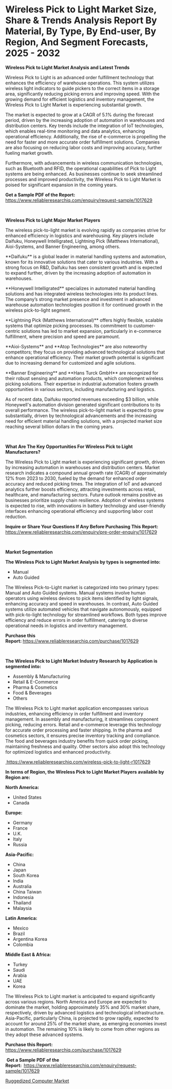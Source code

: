 <p><h1>Wireless Pick to Light Market Size, Share & Trends Analysis Report By Material, By Type, By End-user, By Region, And Segment Forecasts, 2025 - 2032</h1></p><p><strong>Wireless Pick to Light Market Analysis and Latest Trends</strong></p>
<p><p>Wireless Pick to Light is an advanced order fulfillment technology that enhances the efficiency of warehouse operations. This system utilizes wireless light indicators to guide pickers to the correct items in a storage area, significantly reducing picking errors and improving speed. With the growing demand for efficient logistics and inventory management, the Wireless Pick to Light Market is experiencing substantial growth.</p><p>The market is expected to grow at a CAGR of 5.1% during the forecast period, driven by the increasing adoption of automation in warehouses and distribution centers. Key trends include the integration of IoT technologies, which enables real-time monitoring and data analytics, enhancing operational efficiency. Additionally, the rise of e-commerce is propelling the need for faster and more accurate order fulfillment solutions. Companies are also focusing on reducing labor costs and improving accuracy, further fueling market growth.</p><p>Furthermore, with advancements in wireless communication technologies, such as Bluetooth and RFID, the operational capabilities of Pick to Light systems are being enhanced. As businesses continue to seek streamlined processes and improved productivity, the Wireless Pick to Light Market is poised for significant expansion in the coming years.</p></p>
<p><strong>Get a Sample PDF of the Report:&nbsp;</strong> <a href="https://www.reliableresearchiq.com/enquiry/request-sample/1017629?utm_campaign=3524&utm_medium=2&utm_source=Github&utm_content=ia&utm_term=10042025&utm_id=wireless-pick-to-light">https://www.reliableresearchiq.com/enquiry/request-sample/1017629</a></p>
<p>&nbsp;</p>
<p><strong>Wireless Pick to Light Major Market Players</strong></p>
<p><p>The wireless pick-to-light market is evolving rapidly as companies strive for enhanced efficiency in logistics and warehousing. Key players include Daifuku, Honeywell Intelligrated, Lightning Pick (Matthews International), Aioi-Systems, and Banner Engineering, among others. </p><p>**Daifuku** is a global leader in material handling systems and automation, known for its innovative solutions that cater to various industries. With a strong focus on R&D, Daifuku has seen consistent growth and is expected to expand further, driven by the increasing adoption of automation in warehouses.</p><p>**Honeywell Intelligrated** specializes in automated material handling solutions and has integrated wireless technologies into its product lines. The company’s strong market presence and investment in advanced warehouse automation technologies position it for continued growth in the wireless pick-to-light segment.</p><p>**Lightning Pick (Matthews International)** offers highly flexible, scalable systems that optimize picking processes. Its commitment to customer-centric solutions has led to market expansion, particularly in e-commerce fulfillment, where precision and speed are paramount.</p><p>**Aioi-Systems** and **Atop Technologies** are also noteworthy competitors; they focus on providing advanced technological solutions that enhance operational efficiency. Their market growth potential is significant due to increasing demand for customized and agile solutions.</p><p>**Banner Engineering** and **Hans Turck GmbH** are recognized for their robust sensing and automation products, which complement wireless picking solutions. Their expertise in industrial automation fosters growth opportunities in various sectors, including manufacturing and logistics.</p><p>As of recent data, Daifuku reported revenues exceeding $3 billion, while Honeywell's automation division generated significant contributions to its overall performance. The wireless pick-to-light market is expected to grow substantially, driven by technological advancements and the increasing need for efficient material handling solutions, with a projected market size reaching several billion dollars in the coming years.</p></p>
<p>&nbsp;</p>
<p><strong>What Are The Key Opportunities For Wireless Pick to Light Manufacturers?</strong></p>
<p><p>The Wireless Pick to Light market is experiencing significant growth, driven by increasing automation in warehouses and distribution centers. Market research indicates a compound annual growth rate (CAGR) of approximately 12% from 2023 to 2030, fueled by the demand for enhanced order accuracy and reduced picking times. The integration of IoT and advanced analytics further boosts efficiency, attracting investments across retail, healthcare, and manufacturing sectors. Future outlook remains positive as businesses prioritize supply chain resilience. Adoption of wireless systems is expected to rise, with innovations in battery technology and user-friendly interfaces enhancing operational efficiency and supporting labor cost reduction.</p></p>
<p><strong>Inquire or Share Your Questions If Any Before Purchasing This Report:</strong> <a href="https://www.reliableresearchiq.com/enquiry/pre-order-enquiry/1017629?utm_campaign=3524&utm_medium=2&utm_source=Github&utm_content=ia&utm_term=10042025&utm_id=wireless-pick-to-light">https://www.reliableresearchiq.com/enquiry/pre-order-enquiry/1017629</a></p>
<p>&nbsp;</p>
<p><strong>Market Segmentation</strong></p>
<p><strong>The Wireless Pick to Light Market Analysis by types is segmented into:</strong></p>
<p><ul><li>Manual</li><li>Auto Guided</li></ul></p>
<p><p>The Wireless Pick-to-Light market is categorized into two primary types: Manual and Auto Guided systems. Manual systems involve human operators using wireless devices to pick items identified by light signals, enhancing accuracy and speed in warehouses. In contrast, Auto Guided systems utilize automated vehicles that navigate autonomously, equipped with pick-to-light technology for streamlined workflows. Both types improve efficiency and reduce errors in order fulfillment, catering to diverse operational needs in logistics and inventory management.</p></p>
<p><strong>Purchase this Report:&nbsp;</strong><a href="https://www.reliableresearchiq.com/purchase/1017629?utm_campaign=3524&utm_medium=2&utm_source=Github&utm_content=ia&utm_term=10042025&utm_id=wireless-pick-to-light">https://www.reliableresearchiq.com/purchase/1017629</a></p>
<p>&nbsp;</p>
<p><strong>The Wireless Pick to Light Market Industry Research by Application is segmented into:</strong></p>
<p><ul><li>Assembly & Manufacturing</li><li>Retail & E-Commerce</li><li>Pharma & Cosmetics</li><li>Food & Beverages</li><li>Others</li></ul></p>
<p><p>The Wireless Pick to Light market application encompasses various industries, enhancing efficiency in order fulfillment and inventory management. In assembly and manufacturing, it streamlines component picking, reducing errors. Retail and e-commerce leverage this technology for accurate order processing and faster shipping. In the pharma and cosmetics sectors, it ensures precise inventory tracking and compliance. The food and beverages industry benefits from quick order picking, maintaining freshness and quality. Other sectors also adopt this technology for optimized logistics and enhanced productivity.</p></p>
<p><a href="https://www.reliableresearchiq.com/wireless-pick-to-light-r1017629?utm_campaign=3524&utm_medium=2&utm_source=Github&utm_content=ia&utm_term=10042025&utm_id=wireless-pick-to-light">&nbsp;https://www.reliableresearchiq.com/wireless-pick-to-light-r1017629</a></p>
<p><strong>In terms of Region, the Wireless Pick to Light Market Players available by Region are:</strong></p>
<p>
    <p> <strong> North America: </strong>
        <ul>
            <li>United States</li>
            <li>Canada</li>
        </ul>
        </p> 
    <p> <strong> Europe: </strong>
        <ul>
            <li>Germany</li>
            <li>France</li>
            <li>U.K.</li>
            <li>Italy</li>
            <li>Russia</li>
        </ul>
        </p> 
    <p> <strong> Asia-Pacific: </strong>
        <ul>
            <li>China</li>
            <li>Japan</li>
            <li>South Korea</li>
            <li>India</li>
            <li>Australia</li>
            <li>China Taiwan</li>
            <li>Indonesia</li>
            <li>Thailand</li>
            <li>Malaysia</li>
        </ul>
        </p> 
    <p> <strong> Latin America: </strong>
        <ul>
            <li>Mexico</li>
            <li>Brazil</li>
            <li>Argentina Korea</li>
            <li>Colombia</li>
        </ul>
        </p> 
    <p> <strong> Middle East & Africa: </strong>
        <ul>
            <li>Turkey</li>
            <li>Saudi</li>
            <li>Arabia</li>
            <li>UAE</li>
            <li>Korea</li>
        </ul>
    </p>
    </p>
<p><p>The Wireless Pick to Light market is anticipated to expand significantly across various regions. North America and Europe are expected to dominate the market, holding approximately 35% and 30% market share, respectively, driven by advanced logistics and technological infrastructure. Asia-Pacific, particularly China, is projected to grow rapidly, expected to account for around 25% of the market share, as emerging economies invest in automation. The remaining 10% is likely to come from other regions as they adopt these advanced systems.</p></p>
<p><strong>Purchase this Report: </strong><a href="https://www.reliableresearchiq.com/purchase/1017629?utm_campaign=3524&utm_medium=2&utm_source=Github&utm_content=ia&utm_term=10042025&utm_id=wireless-pick-to-light">https://www.reliableresearchiq.com/purchase/1017629</a></p>
<p>&nbsp;<strong>Get a Sample PDF of the Report:&nbsp;&nbsp;</strong><a href="https://www.reliableresearchiq.com/enquiry/request-sample/1017629?utm_campaign=3524&utm_medium=2&utm_source=Github&utm_content=ia&utm_term=10042025&utm_id=wireless-pick-to-light">https://www.reliableresearchiq.com/enquiry/request-sample/1017629</a></p>
<p><strong></strong></p>
<p><p><a href="https://github.com/naanaafranxu/Market-Research-Report-List-1/blob/main/ruggedized-computer-market.md?utm_campaign=3524&utm_medium=2&utm_source=Github&utm_content=ia&utm_term=10042025&utm_id=wireless-pick-to-light">Ruggedized Computer Market</a></p></p>